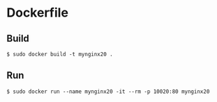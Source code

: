 Dockerfile
==========

Build
-----

```
$ sudo docker build -t mynginx20 .
```

Run
---

```
$ sudo docker run --name mynginx20 -it --rm -p 10020:80 mynginx20
```
